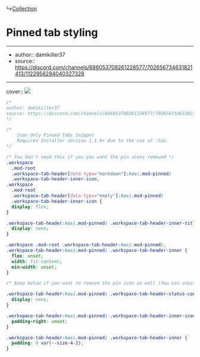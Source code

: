 ↪[Collection](Collection.md)

# Pinned tab styling

---

- author:: damikiller37
- source:: https://discord.com/channels/686053708261228577/702656734631821413/1122956284040327328

---

cover:: ![](https://i.imgur.com/1Shx6tI.png)

```css
/*
author: damikiller37
source: https://discord.com/channels/686053708261228577/702656734631821413/1122956284040327328
*/

/*
    Icon Only Pinned Tabs Snippet
    Requires Installer version 1.1.9+ due to the use of :has.
*/

/* You don't need this if you you want the pin icons removed */
.workspace
  .mod-root
  .workspace-tab-header[data-type="markdown"]:has(.mod-pinned)
  .workspace-tab-header-inner-icon,
.workspace
  .mod-root
  .workspace-tab-header[data-type="empty"]:has(.mod-pinned)
  .workspace-tab-header-inner-icon {
  display: flex;
}

.workspace-tab-header:has(.mod-pinned) .workspace-tab-header-inner-title {
  display: none;
}

.workspace .mod-root .workspace-tab-header:has(.mod-pinned),
.workspace-tab-header:has(.mod-pinned) .workspace-tab-header-inner {
  flex: unset;
  width: fit-content;
  min-width: unset;
}

/* Keep below if you want to remove the pin icon as well (You can unpin using the right click menu) */

.workspace-tab-header:has(.mod-pinned) .workspace-tab-header-status-container {
  display: none;
}

.workspace-tab-header:has(.mod-pinned) .workspace-tab-header-inner-icon {
  padding-right: unset;
}

.workspace-tab-header:has(.mod-pinned) .workspace-tab-header-inner {
  padding: 0 var(--size-4-2);
}
```
